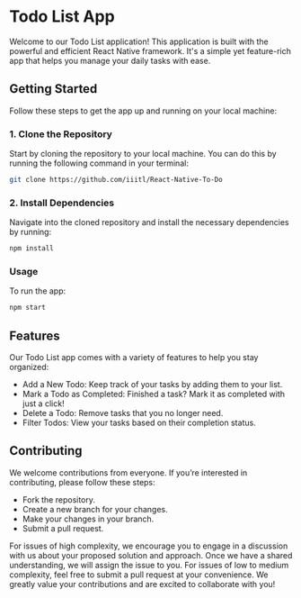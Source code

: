 # Todo List App

Welcome to our Todo List application! This application is built with the powerful and efficient React Native framework. It's a simple yet feature-rich app that helps you manage your daily tasks with ease.

## Getting Started

Follow these steps to get the app up and running on your local machine:

### 1. Clone the Repository

Start by cloning the repository to your local machine. You can do this by running the following command in your terminal:
```bash
git clone https://github.com/iiitl/React-Native-To-Do
```
### 2. Install Dependencies

Navigate into the cloned repository and install the necessary dependencies by running:
```bash
npm install
```

### Usage

To run the app:

```bash
npm start
```

## Features

Our Todo List app comes with a variety of features to help you stay organized:

- Add a New Todo: Keep track of your tasks by adding them to your list.
- Mark a Todo as Completed: Finished a task? Mark it as completed with just a click!
- Delete a Todo: Remove tasks that you no longer need.
- Filter Todos: View your tasks based on their completion status.

## Contributing

We welcome contributions from everyone. If you’re interested in contributing, please follow these steps:

- Fork the repository.
- Create a new branch for your changes.
- Make your changes in your branch.
- Submit a pull request.
  
For issues of high complexity, we encourage you to engage in a discussion with us about your proposed solution and approach. Once we have a shared understanding, we will assign the issue to you. For issues of low to medium complexity, feel free to submit a pull request at your convenience. We greatly value your contributions and are excited to collaborate with you!
